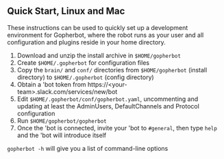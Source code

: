 ## Quick Start, Linux and Mac

These instructions can be used to quickly set up a development environment for Gopherbot, where the robot
runs as your user and all configuration and plugins reside in your home directory.

1. Download and unzip the install archive in `$HOME/gopherbot`
1. Create `$HOME/.gopherbot` for configuration files
2. Copy the `brain/` and `conf/` directories from `$HOME/gopherbot` (install directory) to `$HOME/.gopherbot` (config directory)
1. Obtain a 'bot token from https://\<your-team\>.slack.com/services/new/bot
2. Edit `$HOME/.gopherbot/conf/gopherbot.yaml`, uncommenting and updating at least the AdminUsers, DefaultChannels and Protocol configuration
3. Run `$HOME/gopherbot/gopherbot`
4. Once the 'bot is connected, invite your 'bot to `#general`, then type `help` and the 'bot will introduce itself

`gopherbot -h` will give you a list of command-line options
